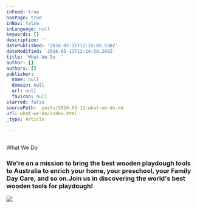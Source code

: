 ```yaml
---
inFeed: true
hasPage: true
inNav: false
inLanguage: null
keywords: []
description: ''
datePublished: '2016-05-11T12:15:05.530Z'
dateModified: '2016-05-11T12:14:58.208Z'
title: 'What We Do  '
author: []
authors: []
publisher:
  name: null
  domain: null
  url: null
  favicon: null
starred: false
sourcePath: _posts/2016-05-11-what-we-do.md
url: what-we-do/index.html
_type: Article

---
```

## 

What We Do 

### We're on a mission to bring the best wooden playdough tools to Australia to enrich your home, your preschool, your Family Day Care, and so on.**Join us in discovering the world's best wooden tools for playdough!**
![](https://the-grid-user-content.s3-us-west-2.amazonaws.com/17aea794-d62f-474e-9acd-097020560e2c.jpg)